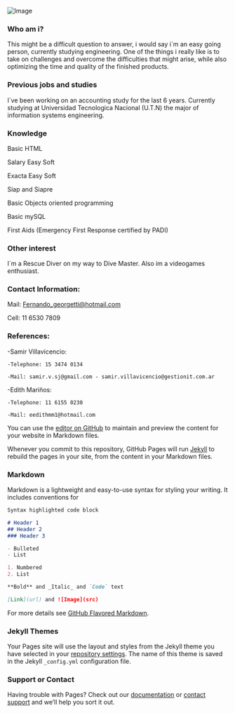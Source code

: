 ![Image](https://scontent.faep28-1.fna.fbcdn.net/v/t1.0-9/126838960_10221633715266124_162073482589806385_o.jpg?_nc_cat=111&ccb=2&_nc_sid=730e14&_nc_ohc=N9ZebRCc1-MAX84CLOP&_nc_ht=scontent.faep28-1.fna&oh=e914f50c9fa557f40bccf44e6e21adbe&oe=5FDC811B)

### Who am i?

This might be a difficult question to answer, i would say i´m an easy going person, currently studying engineering.
One of the things i really like is to take on challenges and overcome the difficulties that might arise, while also optimizing the time and quality of the finished products.

### Previous jobs and studies

I´ve been working on an accounting study for the last 6 years.
Currently studying at Universidad Tecnologica Nacional (U.T.N) the major of 
information systems engineering.


### Knowledge
  Basic HTML
  
  Salary Easy Soft
  
  Exacta Easy Soft
  
  Siap and Siapre
  
  Basic Objects oriented programming
  
  Basic mySQL
  
  First Aids (Emergency First Response certified by PADI)
  
### Other interest
I´m a Rescue Diver on my way to Dive Master. Also im a videogames enthusiast.

### Contact Information:

 Mail: Fernando_georgetti@hotmail.com
 
 Cell: 11 6530 7809

### References:
-Samir Villavicencio:

    -Telephone: 15 3474 0134
    
    -Mail: samir.v.sj@gmail.com - samir.villavicencio@gestionit.com.ar
    
-Edith Mariños:

    -Telephone: 11 6155 0230
    
    -Mail: eedithmm1@hotmail.com


You can use the [editor on GitHub](https://github.com/Fergeo134/FerGeo.github.io/edit/gh-pages/index.md) to maintain and preview the content for your website in Markdown files.

Whenever you commit to this repository, GitHub Pages will run [Jekyll](https://jekyllrb.com/) to rebuild the pages in your site, from the content in your Markdown files.

### Markdown

Markdown is a lightweight and easy-to-use syntax for styling your writing. It includes conventions for

```markdown
Syntax highlighted code block

# Header 1
## Header 2
### Header 3

- Bulleted
- List

1. Numbered
2. List

**Bold** and _Italic_ and `Code` text

[Link](url) and ![Image](src)
```

For more details see [GitHub Flavored Markdown](https://guides.github.com/features/mastering-markdown/).

### Jekyll Themes

Your Pages site will use the layout and styles from the Jekyll theme you have selected in your [repository settings](https://github.com/Fergeo134/FerGeo.github.io/settings). The name of this theme is saved in the Jekyll `_config.yml` configuration file.

### Support or Contact

Having trouble with Pages? Check out our [documentation](https://docs.github.com/categories/github-pages-basics/) or [contact support](https://github.com/contact) and we’ll help you sort it out.
